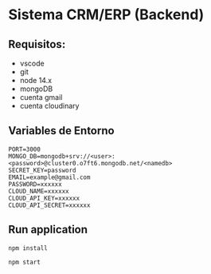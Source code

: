 # Sistema CRM/ERP (Backend)

## Requisitos:
- vscode
- git
- node 14.x
- mongoDB
- cuenta gmail
- cuenta cloudinary

## Variables de Entorno

```
PORT=3000
MONGO_DB=mongodb+srv://<user>:<password>@cluster0.o7ft6.mongodb.net/<namedb>
SECRET_KEY=password
EMAIL=example@gmail.com
PASSWORD=xxxxxx
CLOUD_NAME=xxxxxx
CLOUD_API_KEY=xxxxxx
CLOUD_API_SECRET=xxxxxx
```

## Run application
```
npm install
```

```
npm start
```
